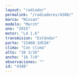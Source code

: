 ```yaml
---
layout: "radiador"
permalink: "/radiadores/4388/"
marca: "Nissan"
modelo: "March"
ano: "2015"
motor: "L4 1.6"
transmision: "Estándar"
parte: "21460-1HS3A"
clima: "Con clima"
alto: "20 3/16"
ancho: "16 7/8"
observaciones: ""
id: "4388"
---
```


